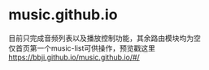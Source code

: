 # music.github.io
目前只完成音频列表以及播放控制功能，其余路由模块均为空
<br>仅首页第一个music-list可供操作，预览戳这里<a>https://bbji.github.io/music.github.io/#/</a>
